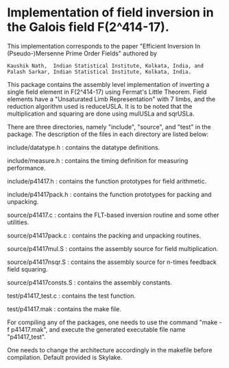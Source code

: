 # Implementation of field inversion in the Galois field F(2^414-17).

This implementation corresponds to the paper "Efficient Inversion In (Pseudo-)Mersenne Prime Order Fields" 
authored by

    Kaushik Nath,  Indian Statistical Institute, Kolkata, India, and   
    Palash Sarkar, Indian Statistical Institute, Kolkata, India.

This package contains the assembly level implementation of inverting a single field element in F(2^414-17) 
using Fermat's Little Theorem. Field elements have a "Unsaturated Limb Representation" with 7 limbs, and 
the reduction algorithm used is reduceUSLA. It is to be noted that the multiplication and squaring are done 
using mulUSLa and sqrUSLa.

There are three directories, namely "include", "source", and "test" in the package. The description of the 
files in each directory are listed below:

include/datatype.h  	:  contains the datatype definitions.

include/measure.h   	:  contains the timing definition for measuring performance.

include/p41417.h    	:  contains the function prototypes for field arithmetic.

include/p41417pack.h    :  contains the function prototypes for packing and unpacking.

source/p41417.c		:  contains the FLT-based inversion routine and some other utilities.

source/p41417pack.c	:  contains the packing and unpacking routines.

source/p41417mul.S	:  contains the assembly source for field multiplication.

source/p41417nsqr.S	:  contains the assembly source for n-times feedback field squaring.

source/p41417consts.S	:  contains the assembly constants.

test/p41417_test.c	:  contains the test function.

test/p41417.mak		:  contains the make file.
    
For compiling any of the packages, one needs to use the command "make -f p41417.mak", and execute the generated 
executable file name "p41417_test".

One needs to change the architecture accordingly in the makefile before compilation. Default provided is Skylake.
